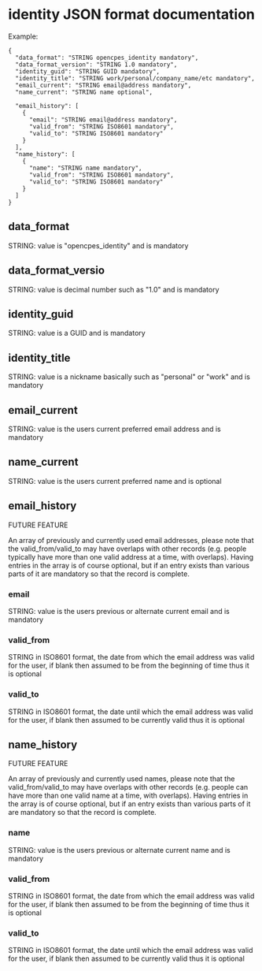 # identity JSON format documentation

Example:

```
{
  "data_format": "STRING opencpes_identity mandatory",
  "data_format_version": "STRING 1.0 mandatory",
  "identity_guid": "STRING GUID mandatory",
  "identity_title": "STRING work/personal/company_name/etc mandatory",
  "email_current": "STRING email@address mandatory",
  "name_current": "STRING name optional",

  "email_history": [
    {
      "email": "STRING email@address mandatory",
      "valid_from": "STRING ISO8601 mandatory",
      "valid_to": "STRING ISO8601 mandatory"
    }
  ],
  "name_history": [
    {
      "name": "STRING name mandatory",
      "valid_from": "STRING ISO8601 mandatory",
      "valid_to": "STRING ISO8601 mandatory"
    }
  ]
}
```
## data_format

STRING: value is "opencpes_identity" and is mandatory

## data_format_versio

STRING: value is decimal number such as "1.0" and is mandatory

## identity_guid

STRING: value is a GUID and is mandatory

## identity_title

STRING: value is a nickname basically such as "personal" or "work" and is mandatory

## email_current

STRING: value is the users current preferred email address and is mandatory

## name_current

STRING: value is the users current preferred name and is optional

## email_history

FUTURE FEATURE

An array of previously and currently used email addresses, please note that the valid_from/valid_to may have overlaps with other records (e.g. people typically have more than one valid address at a time, with overlaps). Having entries in the array is of course optional, but if an entry exists than various parts of it are mandatory so that the record is complete.

### email

STRING: value is the users previous or alternate current email and is mandatory

### valid_from

STRING in ISO8601 format, the date from which the email address was valid for the user, if blank then assumed to be from the beginning of time thus it is optional

### valid_to

STRING in ISO8601 format, the date until which the email address was valid for the user, if blank then assumed to be currently valid thus it is optional

## name_history

FUTURE FEATURE

An array of previously and currently used names, please note that the valid_from/valid_to may have overlaps with other records (e.g. people can have more than one valid name at a time, with overlaps). Having entries in the array is of course optional, but if an entry exists than various parts of it are mandatory so that the record is complete.

### name

STRING: value is the users previous or alternate current name and is mandatory

### valid_from

STRING in ISO8601 format, the date from which the email address was valid for the user, if blank then assumed to be from the beginning of time thus it is optional

### valid_to

STRING in ISO8601 format, the date until which the email address was valid for the user, if blank then assumed to be currently valid thus it is optional
